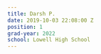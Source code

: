 ```yaml
---
title: Darsh P.
date: 2019-10-03 22:08:00 Z
position: 1
grad-year: 2022
school: Lowell High School
---
```


